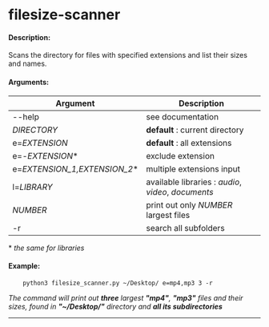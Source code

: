 # filesize-scanner


#### Description:

Scans the directory for files with specified
extensions and list their sizes and names.

#### Arguments:

Argument                      | Description
------------------------------|------------------
--help                        | see documentation
*DIRECTORY*                   | __default__ : current directory
e=*EXTENSION*                 | __default__ : all extensions
e=-*EXTENSION*\*              | exclude extension
e=*EXTENSION_1,EXTENSION_2*\* | multiple extensions input
l=*LIBRARY*                   | available libraries : *audio*, *video*, *documents*
*NUMBER*                      | print out only *NUMBER* largest files
-r                            | search all subfolders

\* _the same for libraries_

#### Example:

        python3 filesize_scanner.py ~/Desktop/ e=mp4,mp3 3 -r

_The command will print out **three** largest **"mp4"**, **"mp3"** files
and their sizes, found in **"~/Desktop/"** directory and **all its subdirectories**_

---